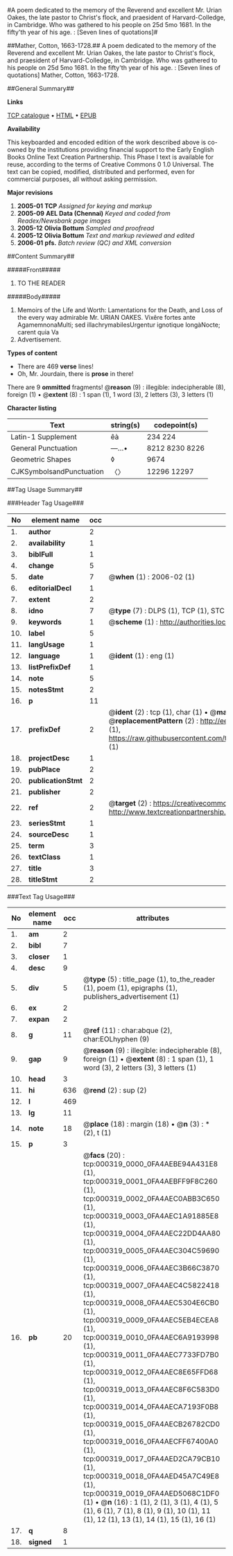 #A poem dedicated to the memory of the Reverend and excellent Mr. Urian Oakes, the late pastor to Christ's flock, and praesident of Harvard-Colledge, in Cambridge. Who was gathered to his people on 25d 5mo 1681. In the fifty'th year of his age. : [Seven lines of quotations]#

##Mather, Cotton, 1663-1728.##
A poem dedicated to the memory of the Reverend and excellent Mr. Urian Oakes, the late pastor to Christ's flock, and praesident of Harvard-Colledge, in Cambridge. Who was gathered to his people on 25d 5mo 1681. In the fifty'th year of his age. : [Seven lines of quotations]
Mather, Cotton, 1663-1728.

##General Summary##

**Links**

[TCP catalogue](http://www.ota.ox.ac.uk/tcp/)  • 
[HTML](http://tei.it.ox.ac.uk/tcp/Texts-HTML/free/N00/N00251.html)  • 
[EPUB](http://tei.it.ox.ac.uk/tcp/Texts-EPUB/free/N00/N00251.epub)

**Availability**

This keyboarded and encoded edition of the
	       work described above is co-owned by the institutions
	       providing financial support to the Early English Books
	       Online Text Creation Partnership. This Phase I text is
	       available for reuse, according to the terms of Creative
	       Commons 0 1.0 Universal. The text can be copied,
	       modified, distributed and performed, even for
	       commercial purposes, all without asking permission.

**Major revisions**

1. __2005-01__ __TCP__ *Assigned for keying and markup*
1. __2005-09__ __AEL Data (Chennai)__ *Keyed and coded from Readex/Newsbank page images*
1. __2005-12__ __Olivia Bottum__ *Sampled and proofread*
1. __2005-12__ __Olivia Bottum__ *Text and markup reviewed and edited*
1. __2006-01__ __pfs.__ *Batch review (QC) and XML conversion*

##Content Summary##

#####Front#####

1. TO THE READER

#####Body#####

1. Memoirs of the Life and Worth: Lamentations for the Death, and Loss of the every way admirable Mr. URIAN OAKES.
Vixêre fortes ante AgamemnonaMulti; sed illachrymabilesUrgentur ignotique longàNocte; carent quia Va
1. Advertisement.

**Types of content**

  * There are 469 **verse** lines!
  * Oh, Mr. Jourdain, there is **prose** in there!

There are 9 **ommitted** fragments! 
 @__reason__ (9) : illegible: indecipherable (8), foreign (1)  •  @__extent__ (8) : 1 span (1), 1 word (3), 2 letters (3), 3 letters (1)

**Character listing**


|Text|string(s)|codepoint(s)|
|---|---|---|
|Latin-1 Supplement|êà|234 224|
|General Punctuation|—…•|8212 8230 8226|
|Geometric Shapes|◊|9674|
|CJKSymbolsandPunctuation|〈〉|12296 12297|

##Tag Usage Summary##

###Header Tag Usage###

|No|element name|occ|attributes|
|---|---|---|---|
|1.|__author__|2||
|2.|__availability__|1||
|3.|__biblFull__|1||
|4.|__change__|5||
|5.|__date__|7| @__when__ (1) : 2006-02 (1)|
|6.|__editorialDecl__|1||
|7.|__extent__|2||
|8.|__idno__|7| @__type__ (7) : DLPS (1), TCP (1), STC (2), NOTIS (1), IMAGE-SET (1), EVANS-CITATION (1)|
|9.|__keywords__|1| @__scheme__ (1) : http://authorities.loc.gov/ (1)|
|10.|__label__|5||
|11.|__langUsage__|1||
|12.|__language__|1| @__ident__ (1) : eng (1)|
|13.|__listPrefixDef__|1||
|14.|__note__|5||
|15.|__notesStmt__|2||
|16.|__p__|11||
|17.|__prefixDef__|2| @__ident__ (2) : tcp (1), char (1)  •  @__matchPattern__ (2) : ([0-9\-]+):([0-9IVX]+) (1), (.+) (1)  •  @__replacementPattern__ (2) : http://eebo.chadwyck.com/downloadtiff?vid=$1&page=$2 (1), https://raw.githubusercontent.com/textcreationpartnership/Texts/master/tcpchars.xml#$1 (1)|
|18.|__projectDesc__|1||
|19.|__pubPlace__|2||
|20.|__publicationStmt__|2||
|21.|__publisher__|2||
|22.|__ref__|2| @__target__ (2) : https://creativecommons.org/publicdomain/zero/1.0/ (1), http://www.textcreationpartnership.org/docs/. (1)|
|23.|__seriesStmt__|1||
|24.|__sourceDesc__|1||
|25.|__term__|3||
|26.|__textClass__|1||
|27.|__title__|3||
|28.|__titleStmt__|2||


###Text Tag Usage###

|No|element name|occ|attributes|
|---|---|---|---|
|1.|__am__|2||
|2.|__bibl__|7||
|3.|__closer__|1||
|4.|__desc__|9||
|5.|__div__|5| @__type__ (5) : title_page (1), to_the_reader (1), poem (1), epigraphs (1), publishers_advertisement (1)|
|6.|__ex__|2||
|7.|__expan__|2||
|8.|__g__|11| @__ref__ (11) : char:abque (2), char:EOLhyphen (9)|
|9.|__gap__|9| @__reason__ (9) : illegible: indecipherable (8), foreign (1)  •  @__extent__ (8) : 1 span (1), 1 word (3), 2 letters (3), 3 letters (1)|
|10.|__head__|3||
|11.|__hi__|636| @__rend__ (2) : sup (2)|
|12.|__l__|469||
|13.|__lg__|11||
|14.|__note__|18| @__place__ (18) : margin (18)  •  @__n__ (3) : * (2), t (1)|
|15.|__p__|3||
|16.|__pb__|20| @__facs__ (20) : tcp:000319_0000_0FA4AEBE94A431E8 (1), tcp:000319_0001_0FA4AEBFF9F8C260 (1), tcp:000319_0002_0FA4AEC0ABB3C650 (1), tcp:000319_0003_0FA4AEC1A91885E8 (1), tcp:000319_0004_0FA4AEC22DD4AA80 (1), tcp:000319_0005_0FA4AEC304C59690 (1), tcp:000319_0006_0FA4AEC3B66C3870 (1), tcp:000319_0007_0FA4AEC4C5822418 (1), tcp:000319_0008_0FA4AEC5304E6CB0 (1), tcp:000319_0009_0FA4AEC5EB4ECEA8 (1), tcp:000319_0010_0FA4AEC6A9193998 (1), tcp:000319_0011_0FA4AEC7733FD7B0 (1), tcp:000319_0012_0FA4AEC8E65FFD68 (1), tcp:000319_0013_0FA4AEC8F6C583D0 (1), tcp:000319_0014_0FA4AECA7193F0B8 (1), tcp:000319_0015_0FA4AECB26782CD0 (1), tcp:000319_0016_0FA4AECFF67400A0 (1), tcp:000319_0017_0FA4AED2CA79CB10 (1), tcp:000319_0018_0FA4AED45A7C49E8 (1), tcp:000319_0019_0FA4AED5068C1DF0 (1)  •  @__n__ (16) : 1 (1), 2 (1), 3 (1), 4 (1), 5 (1), 6 (1), 7 (1), 8 (1), 9 (1), 10 (1), 11 (1), 12 (1), 13 (1), 14 (1), 15 (1), 16 (1)|
|17.|__q__|8||
|18.|__signed__|1||
